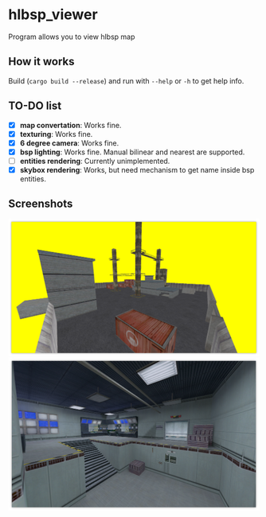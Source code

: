 # hlbsp_viewer
Program allows you to view hlbsp map

## How it works
Build (`cargo build --release`) and run with `--help` or `-h` to get help info.

## TO-DO list
- [x] **map convertation**: Works fine.
- [x] **texturing**: Works fine.
- [x] **6 degree camera**: Works fine.
- [x] **bsp lighting**: Works fine. Manual bilinear and nearest are supported.
- [ ] **entities rendering**: Currently unimplemented.
- [x] **skybox rendering**: Works, but need mechanism to get name inside bsp entities.

## Screenshots
![gasworks screenshot](screenshots/readme1.png)
![uplink screenshot](screenshots/readme2.png)
